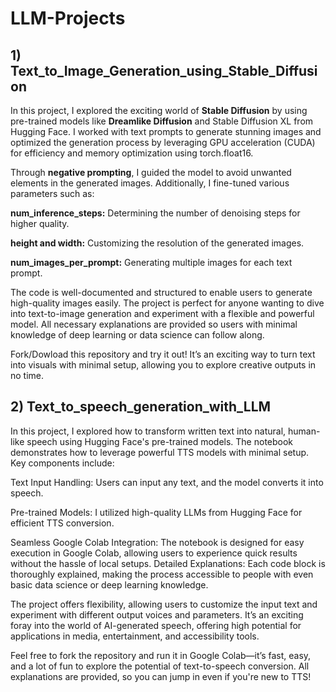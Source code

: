 # LLM-Projects
## 1) Text_to_Image_Generation_using_Stable_Diffusion

In this project, I explored the exciting world of **Stable Diffusion** by using pre-trained models like **Dreamlike Diffusion** and Stable Diffusion XL from Hugging Face. I worked with text prompts to generate stunning images and optimized the generation process by leveraging GPU acceleration (CUDA) for efficiency and memory optimization using torch.float16.

Through **negative prompting**, I guided the model to avoid unwanted elements in the generated images. Additionally, I fine-tuned various parameters such as:

**num_inference_steps:** Determining the number of denoising steps for higher quality.

**height and width:** Customizing the resolution of the generated images.

**num_images_per_prompt:** Generating multiple images for each text prompt.

The code is well-documented and structured to enable users to generate high-quality images easily. The project is perfect for anyone wanting to dive into text-to-image generation and experiment with a flexible and powerful model. All necessary explanations are provided so users with minimal knowledge of deep learning or data science can follow along.

Fork/Dowload this repository and try it out! It’s an exciting way to turn text into visuals with minimal setup, allowing you to explore creative outputs in no time.

## 2) Text_to_speech_generation_with_LLM

In this project, I explored how to transform written text into natural, human-like speech using Hugging Face's pre-trained models. The notebook demonstrates how to leverage powerful TTS models with minimal setup. Key components include:

Text Input Handling: Users can input any text, and the model converts it into speech.

Pre-trained Models: I utilized high-quality LLMs from Hugging Face for efficient TTS conversion.

Seamless Google Colab Integration: The notebook is designed for easy execution in Google Colab, allowing users to experience quick results without the hassle of local setups.
Detailed Explanations: Each code block is thoroughly explained, making the process accessible to people with even basic data science or deep learning knowledge.

The project offers flexibility, allowing users to customize the input text and experiment with different output voices and parameters. It’s an exciting foray into the world of AI-generated speech, offering high potential for applications in media, entertainment, and accessibility tools.

Feel free to fork the repository and run it in Google Colab—it’s fast, easy, and a lot of fun to explore the potential of text-to-speech conversion. All explanations are provided, so you can jump in even if you're new to TTS!
